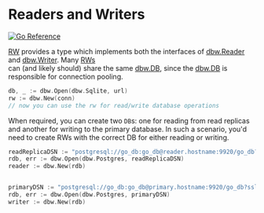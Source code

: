 # Readers and Writers
[![Go
Reference](https://pkg.go.dev/badge/github.com/hashicorp/go-dbw.svg)](https://pkg.go.dev/github.com/hashicorp/go-dbw)

[RW](https://pkg.go.dev/github.com/hashicorp/go-dbw#RW) provides a type which
implements both the interfaces of
[dbw.Reader](https://pkg.go.dev/github.com/hashicorp/go-dbw#Reader) and
[dbw.Writer](https://pkg.go.dev/github.com/hashicorp/go-dbw#Writer). Many
[RWs](https://pkg.go.dev/github.com/hashicorp/go-dbw#RW)  
can (and likely should) share the same
[dbw.DB](https://pkg.go.dev/github.com/hashicorp/go-dbw#DB), since the
[dbw.DB](https://pkg.go.dev/github.com/hashicorp/go-dbw#DB)
is responsible for connection pooling.   

```go
db, _ := dbw.Open(dbw.Sqlite, url)    
rw := dbw.New(conn)
// now you can use the rw for read/write database operations
```

When required, you can create two `DB`s: one for reading from read replicas and
another for writing to the primary database.  In such a scenario, you'd need to
create RWs with the correct DB for either reading or writing. 

```go
readReplicaDSN := "postgresql://go_db:go_db@reader.hostname:9920/go_db?sslmode=disable"
rdb, err := dbw.Open(dbw.Postgres, readReplicaDSN)    
reader := dbw.New(rdb)


primaryDSN := "postgresql://go_db:go_db@primary.hostname:9920/go_db?sslmode=disable"
rdb, err := dbw.Open(dbw.Postgres, primaryDSN)    
writer := dbw.New(rdb)
```
